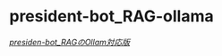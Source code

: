 # president-bot_RAG-ollama

[*presiden-bot_RAGのOllam対応版*](https://github.com/SakutoHata/president-bot_RAG)
